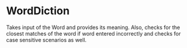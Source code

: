 # WordDiction
Takes input of the Word and provides its meaning. Also, checks for the closest matches of the word if word entered incorrectly and checks for case sensitive scenarios as well.
